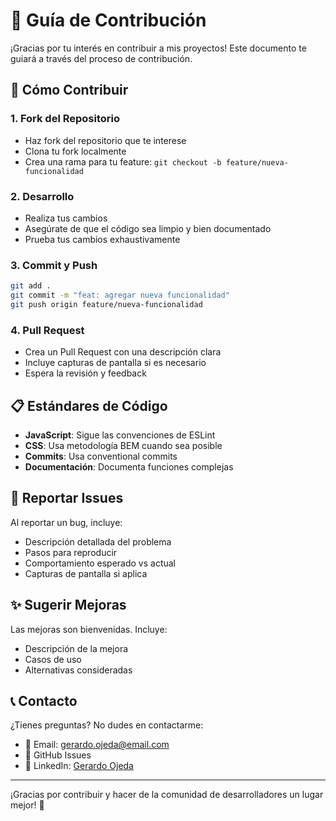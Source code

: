 # 🤝 Guía de Contribución

¡Gracias por tu interés en contribuir a mis proyectos! Este documento te guiará a través del proceso de contribución.

## 🚀 Cómo Contribuir

### 1. Fork del Repositorio
- Haz fork del repositorio que te interese
- Clona tu fork localmente
- Crea una rama para tu feature: `git checkout -b feature/nueva-funcionalidad`

### 2. Desarrollo
- Realiza tus cambios
- Asegúrate de que el código sea limpio y bien documentado
- Prueba tus cambios exhaustivamente

### 3. Commit y Push
```bash
git add .
git commit -m "feat: agregar nueva funcionalidad"
git push origin feature/nueva-funcionalidad
```

### 4. Pull Request
- Crea un Pull Request con una descripción clara
- Incluye capturas de pantalla si es necesario
- Espera la revisión y feedback

## 📋 Estándares de Código

- **JavaScript**: Sigue las convenciones de ESLint
- **CSS**: Usa metodología BEM cuando sea posible
- **Commits**: Usa conventional commits
- **Documentación**: Documenta funciones complejas

## 🐛 Reportar Issues

Al reportar un bug, incluye:
- Descripción detallada del problema
- Pasos para reproducir
- Comportamiento esperado vs actual
- Capturas de pantalla si aplica

## ✨ Sugerir Mejoras

Las mejoras son bienvenidas. Incluye:
- Descripción de la mejora
- Casos de uso
- Alternativas consideradas

## 📞 Contacto

¿Tienes preguntas? No dudes en contactarme:
- 📧 Email: gerardo.ojeda@email.com
- 💬 GitHub Issues
- 🔗 LinkedIn: [Gerardo Ojeda](https://linkedin.com/in/gerardo-ojeda)

---

¡Gracias por contribuir y hacer de la comunidad de desarrolladores un lugar mejor! 🚀
